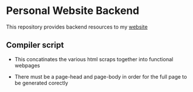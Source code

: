 # Personal Website Backend

This repository provides backend resources to my [website](http://sww1235.github.io/index.html)

## Compiler script

-   This concatinates the various html scraps together into functional webpages

-   There must be a page-head and page-body in order for the full page to be
generated corectly
